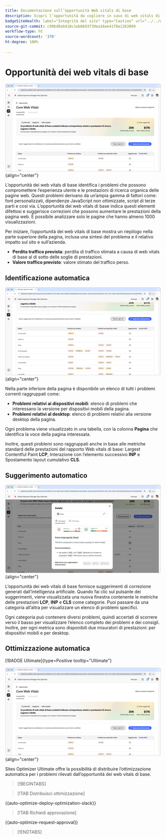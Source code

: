```yaml
---
title: Documentazione sull’opportunità Web vitals di base
description: Scopri l’opportunità da cogliere in caso di web vitals di base e come utilizzarla per migliorare l’acquisizione del traffico.
badgeSiteHealth: label="Integrità del sito" type="Caution" url="../../opportunity-types/site-health.md" tooltip="Integrità del sito"
source-git-commit: c99bd0ab418c1eb0693f39ea16ee41f8a1263099
workflow-type: ht
source-wordcount: '378'
ht-degree: 100%

---
```



# Opportunità dei web vitals di base

![opportunità web vitals di base](./assets/core-web-vitals/hero.png){align="center"}

L’opportunità dei web vitals di base identifica i problemi che possono compromettere l’esperienza utente e le prestazioni di ricerca organica delle pagine web. Questi problemi derivano da un’ampia gamma di fattori come: font personalizzati, dipendenze JavaScript non ottimizzate, script di terze parti e così via. L’opportunità dei web vitals di base indica questi elementi difettosi e suggerisce correzioni che possono aumentare le prestazioni della pagina web. È possibile analizzare solo le pagine che hanno almeno 1000 visualizzazioni.

Per iniziare, l’opportunità dei web vitals di base mostra un riepilogo nella parte superiore della pagina, inclusa una sintesi del problema e il relativo impatto sul sito e sull’azienda.

* **Perdita traffico prevista**: perdita di traffico stimata a causa di web vitals di base al di sotto delle soglie di prestazioni.
* **Valore traffico previsto**: valore stimato del traffico perso.

## Identificazione automatica

![Identificazione automatica dei web vitals di base](./assets/core-web-vitals/auto-identify.png){align="center"}

Nella parte inferiore della pagina è disponibile un elenco di tutti i problemi correnti raggruppati come:

* **Problemi relativi ai dispositivi mobili**: elenco di problemi che interessano la versione per dispositivi mobili della pagina.
* **Problemi relativi al desktop**: elenco di problemi relativi alla versione desktop della pagina.

Ogni problema viene visualizzato in una tabella, con la colonna **Pagina** che identifica la voce della pagina interessata.

Inoltre, questi problemi sono raggruppati anche in base alle metriche standard delle prestazioni del rapporto Web vitals di base: Largest Contentful Paint **LCP**, Interazione con l’elemento successivo **INP** e Spostamento layout cumulativo **CLS**.

## Suggerimento automatico

![Suggerimento automatico per l’opportunità Web vitals di base](./assets/core-web-vitals/auto-suggest.png){align="center"}

L’opportunità dei web vitals di base fornisce suggerimenti di correzione generati dall’intelligenza artificiale. Quando fai clic sul pulsante dei suggerimenti, viene visualizzata una nuova finestra contenente le metriche delle prestazioni **LCP**, **INP** e **CLS** come categorie. Puoi passare da una categoria all’altra per visualizzare un elenco di problemi specifici.

Ogni categoria può contenere diversi problemi, quindi accertati di scorrere verso il basso per visualizzare l’elenco completo dei problemi e dei consigli.  Inoltre, per ogni metrica sono disponibili due misuratori di prestazioni: per dispositivi mobili e per desktop.

## Ottimizzazione automatica

[!BADGE Ultimate]{type=Positive tooltip="Ultimate"}

![Ottimizzazione automatica dell’opportunità dei web vitals di base](./assets/core-web-vitals/auto-optimize.png){align="center"}

Sites Optimizer Ultimate offre la possibilità di distribuire l’ottimizzazione automatica per i problemi rilevati dall’opportunità dei web vitals di base. <!--- TBD-need more in-depth and opportunity specific information here. What does the auto-optimization do?-->

>[!BEGINTABS]

>[!TAB Distribuisci ottimizzazione]

{{auto-optimize-deploy-optimization-slack}}

>[!TAB Richiedi approvazione]

{{auto-optimize-request-approval}}

>[!ENDTABS]

